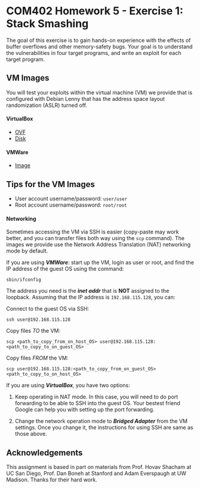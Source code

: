 # COM402 Homework 5 - Exercise 1: Stack Smashing  

The goal of this exercise is to gain hands-on experience with the effects of
buffer overflows and other memory-safety bugs. Your goal is to understand the
vulnerabilities in four target programs, and write an exploit for each target
program.

## VM Images

You will test your exploits within the virtual machine (VM) we provide that is
configured with Debian Lenny that has the address space layout randomization
(ASLR) turned off.

#### VirtualBox
+ [OVF](http://com402.epfl.ch/download/Boxes2.ovf)
+ [Disk](http://com402.epfl.ch/download/Boxes2-disk1.vmdk)

#### VMWare
+ [Image](http://com402.epfl.ch/download/vmware-boxes-2.1.tar.bz2)

## Tips for the VM Images

+ User account username/password: `user/user`
+ Root account username/password: `root/root`

#### Networking

Sometimes accessing the VM via SSH is easier (copy-paste may work better, and you can transfer files both way using the `scp` command). The images we provide use the Network Address Translation (NAT) networking mode by default.

If you are using **_VMWare_**: start up the VM, login as user or root, and find the IP address of the guest OS using the command:

`sbin/ifconfig`

The address you need is the **_inet addr_** that is **NOT** assigned to the loopback. Assuming that the IP address is `192.168.115.128`, you can:

Connect to the guest OS via SSH:

`ssh user@192.168.115.128`

Copy files _TO_ the VM:

`scp <path_to_copy_from_on_host_OS> user@192.168.115.128:<path_to_copy_to_on_guest_OS>`

Copy files _FROM_ the VM:

`scp user@192.168.115.128:<path_to_copy_from_on_guest_OS> <path_to_copy_to_on_host_OS> `

If you are using **_VirtualBox_**, you have two options:

1. Keep operating in NAT mode. In this case, you will need to do port forwarding to be able to SSH into the guest OS. Your bestest friend Google can help you with setting up the port forwarding.

2. Change the network operation mode to **_Bridged Adapter_** from the VM settings. Once you change it, the instructions for using SSH are same as those above.

## Acknowledgements

This assignment is based in part on materials from Prof. Hovav Shacham at UC San Diego, Prof. Dan Boneh at Stanford and Adam Everspaugh at UW Madison. Thanks for their hard work.
